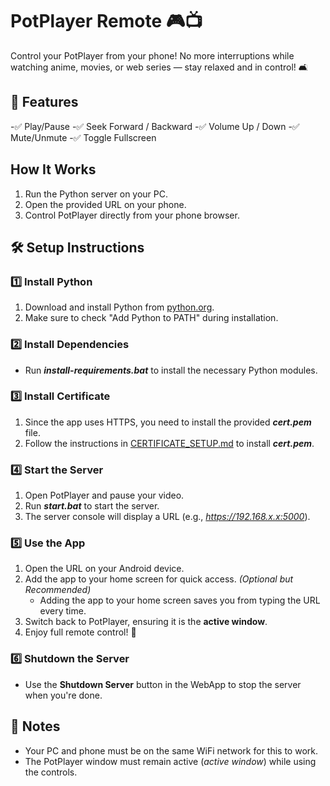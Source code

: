 # PotPlayer Remote 🎮📺

Control your PotPlayer from your phone! No more interruptions while watching anime, movies, or web series — stay relaxed and in control! 🛋️


## 🎯 Features

-✅ Play/Pause
-✅ Seek Forward / Backward
-✅ Volume Up / Down
-✅ Mute/Unmute
-✅ Toggle Fullscreen


## How It Works

1. Run the Python server on your PC.
2. Open the provided URL on your phone.
3. Control PotPlayer directly from your phone browser.


## 🛠️ Setup Instructions

### 1️⃣ Install Python

1. Download and install Python from [python.org](https://www.python.org/).
2. Make sure to check "Add Python to PATH" during installation.

### 2️⃣ Install Dependencies

- Run ***install-requirements.bat*** to install the necessary Python modules.

### 3️⃣ Install Certificate

1. Since the app uses HTTPS, you need to install the provided ***cert.pem*** file.
2. Follow the instructions in [CERTIFICATE_SETUP.md](CERTIFICATE_SETUP.md) to install ***cert.pem***.

### 4️⃣ Start the Server

1. Open PotPlayer and pause your video.
2. Run ***start.bat*** to start the server.
3. The server console will display a URL (e.g., *https://192.168.x.x:5000*).

### 5️⃣ Use the App

1. Open the URL on your Android device.
2. Add the app to your home screen for quick access. *(Optional but Recommended)*
    - Adding the app to your home screen saves you from typing the URL every time.
3. Switch back to PotPlayer, ensuring it is the **active window**.
4. Enjoy full remote control! 🎉

### 6️⃣ Shutdown the Server

- Use the **Shutdown Server** button in the WebApp to stop the server when you're done.

## 📌 Notes

- Your PC and phone must be on the same WiFi network for this to work.
- The PotPlayer window must remain active (*active window*) while using the controls.
